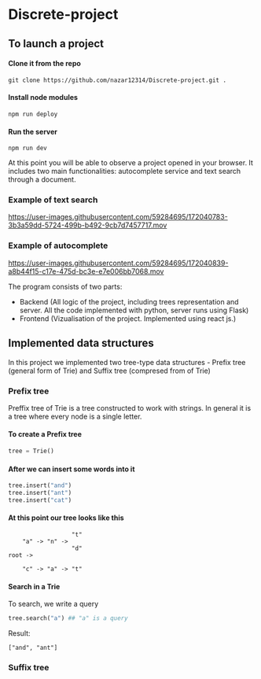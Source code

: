# Discrete-project

## To launch a project

#### Clone it from the repo
```shell
git clone https://github.com/nazar12314/Discrete-project.git .
```
#### Install node modules
```shell
npm run deploy
```

#### Run the server
```shell
npm run dev
```

At this point you will be able to observe a project opened in your browser. It includes two main functionalities: autocomplete service and text search through a document.

### Example of text search

https://user-images.githubusercontent.com/59284695/172040783-3b3a59dd-5724-499b-b492-9cb7d7457717.mov

### Example of autocomplete

https://user-images.githubusercontent.com/59284695/172040839-a8b44f15-c17e-475d-bc3e-e7e006bb7068.mov

The program consists of two parts:
 - Backend (All logic of the project, including trees representation and server. All the code implemented with python, server runs using Flask)
 - Frontend (Vizualisation of the project. Implemented using react js.)

## Implemented data structures

In this project we implemented two tree-type data structures - Prefix tree (general form of Trie) and Suffix tree (compresed from of Trie)

### Prefix tree

Preffix tree of Trie is a tree constructed to work with strings. In general it is a tree where every node is a single letter.

#### To create a Prefix tree
```python
tree = Trie()
```
#### After we can insert some words into it
```python
tree.insert("and")
tree.insert("ant")
tree.insert("cat")
```
#### At this point our tree looks like this
                      "t"
        "a" -> "n" -> 
                      "d"              
    root -> 

        "c" -> "a" -> "t"
                      
#### Search in a Trie
To search, we write a query 
```python
tree.search("a") ## "a" is a query
```
Result:
```shell
["and", "ant"]
```

### Suffix tree
<Roma>
